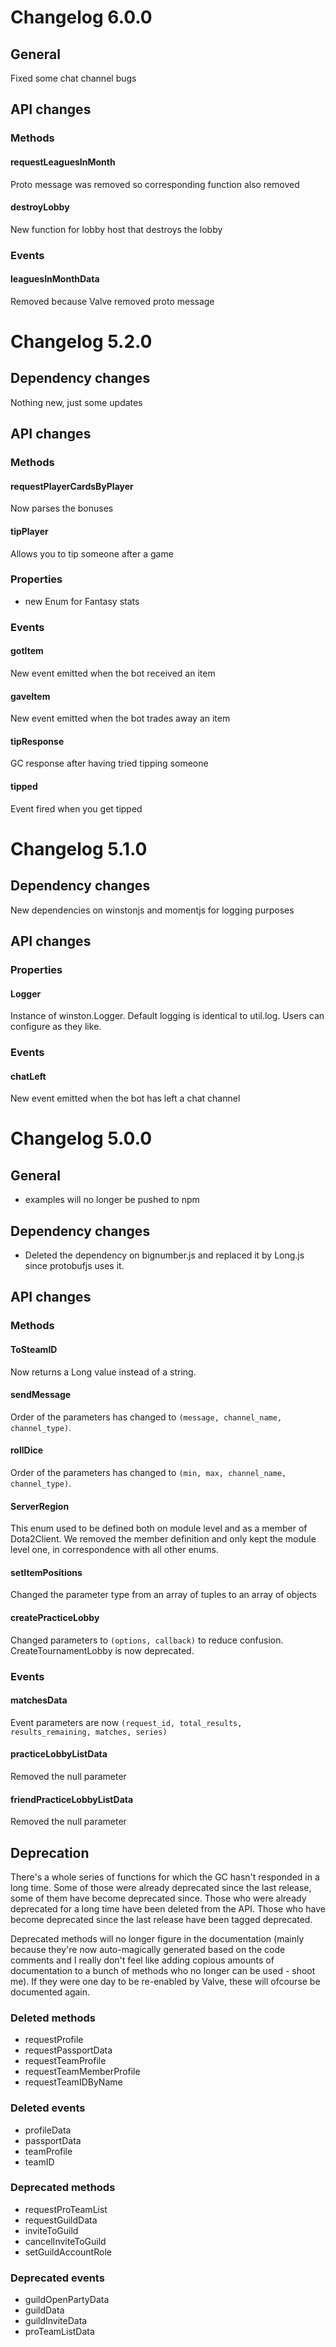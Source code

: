 # Changelog 6.0.0
## General
Fixed some chat channel bugs

## API changes
### Methods
#### requestLeaguesInMonth
Proto message was removed so corresponding function also removed

#### destroyLobby
New function for lobby host that destroys the lobby

### Events
#### leaguesInMonthData
Removed because Valve removed proto message

# Changelog 5.2.0
## Dependency changes
Nothing new, just some updates

## API changes
### Methods
#### requestPlayerCardsByPlayer 
Now parses the bonuses

#### tipPlayer
Allows you to tip someone after a game

### Properties
* new Enum for Fantasy stats

### Events
#### gotItem
New event emitted when the bot received an item

#### gaveItem
New event emitted when the bot trades away an item

#### tipResponse
GC response after having tried tipping someone

#### tipped
Event fired when you get tipped

# Changelog 5.1.0
## Dependency changes
New dependencies on winstonjs and momentjs for logging purposes

## API changes
### Properties
#### Logger
Instance of winston.Logger. Default logging is identical to util.log. Users can
configure as they like.

### Events
#### chatLeft
New event emitted when the bot has left a chat channel

# Changelog 5.0.0
## General
* examples will no longer be pushed to npm

## Dependency changes
* Deleted the dependency on bignumber.js and replaced it by Long.js since protobufjs uses it.

## API changes
### Methods 
#### ToSteamID
Now returns a Long value instead of a string.

#### sendMessage
Order of the parameters has changed to `(message, channel_name, channel_type)`.

#### rollDice
Order of the parameters has changed to `(min, max, channel_name, channel_type)`.

#### ServerRegion
This enum used to be defined both on module level and as a member of Dota2Client.
We removed the member definition and only kept the module level one, 
in correspondence with all other enums.

#### setItemPositions
Changed the parameter type from an array of tuples to an array of objects

#### createPracticeLobby
Changed parameters to `(options, callback)` to reduce confusion. CreateTournamentLobby is now deprecated.

### Events

#### matchesData
Event parameters are now `(request_id, total_results, results_remaining, matches, series)`

#### practiceLobbyListData
Removed the null parameter

#### friendPracticeLobbyListData
Removed the null parameter

## Deprecation
There's a whole series of functions for which the GC hasn't responded in a long time.
Some of those were already deprecated since the last release, some of them have become deprecated since.
Those who were already deprecated for a long time have been deleted from the API.
Those who have become deprecated since the last release have been tagged deprecated.

Deprecated methods will no longer figure in the documentation (mainly because they're
now auto-magically generated based on the code comments and I really don't feel 
like adding copious amounts of documentation to a bunch of methods who no longer
can be used - shoot me). If they were one day to be re-enabled by Valve, these 
will ofcourse be documented again.

### Deleted methods
* requestProfile
* requestPassportData
* requestTeamProfile
* requestTeamMemberProfile
* requestTeamIDByName

### Deleted events
* profileData
* passportData
* teamProfile
* teamID

### Deprecated methods
* requestProTeamList
* requestGuildData
* inviteToGuild
* cancelInviteToGuild
* setGuildAccountRole

### Deprecated events
* guildOpenPartyData
* guildData
* guildInviteData
* proTeamListData
